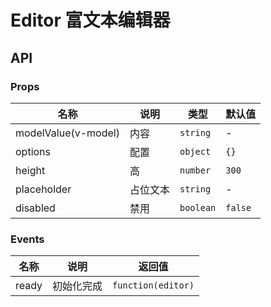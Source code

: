 # Editor 富文本编辑器

## API

### Props

| 名称                  | 说明   | 类型        | 默认值     |
|---------------------|------|-----------|---------|
| modelValue(v-model) | 内容   | `string`  | -       |
| options             | 配置   | `object`  | `{}`    |
| height              | 高    | `number`  | `300`   |
| placeholder         | 占位文本 | `string`  | -       |
| disabled            | 禁用   | `boolean` | `false` |

### Events

| 名称    | 说明    | 返回值                |
|-------|-------|--------------------|
| ready | 初始化完成 | `function(editor)` |
